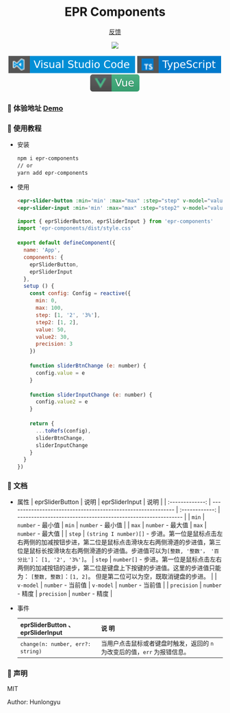 <h1 align="center">EPR Components</h1>

<p align="center">
<a href="https://github.com/Hunlongyu/epr-components/issues" target="_blank">反馈</a>
</p>
<p align="center">
<img src="https://forthebadge.com/images/badges/built-with-love.svg">
<p>
<p align="center">
<img src="https://github.com/aleen42/badges/raw/master/src/visual_studio_code_flat_square.svg?sanitize=true">
<img src="https://github.com/aleen42/badges/raw/master/src/typescript_flat_square.svg?sanitize=true">
<img src="https://github.com/aleen42/badges/raw/master/src/vue.svg?sanitize=true">
</p>

### 🚀 体验地址 [Demo](https://hunlongyu.github.io/epr-components/)



### 🚄 使用教程

- 安装
  ```bash
  npm i epr-components
  // or
  yarn add epr-components
  ```
- 使用
  ```html
  <epr-slider-button :min='min' :max="max" :step="step" v-model="value" :precision="precision" @change="sliderBtnChange" />
  <epr-slider-input :min='min' :max="max" :step="step2" v-model="value2" :precision="precision" @change="sliderInputChange" />
  ```
  ```js
  import { eprSliderButton, eprSliderInput } from 'epr-components'
  import 'epr-components/dist/style.css'
  
  export default defineComponent({
    name: 'App',
    components: {
      eprSliderButton,
      eprSliderInput
    },
    setup () {
      const config: Config = reactive({
        min: 0,
        max: 100,
        step: [1, '2', '3%'],
        step2: [1, 2],
        value: 50,
        value2: 30,
        precision: 3
      })
  
      function sliderBtnChange (e: number) {
        config.value = e
      }
  
      function sliderInputChange (e: number) {
        config.value2 = e
      }
  
      return {
        ...toRefs(config),
        sliderBtnChange,
        sliderInputChange
      }
    }
  })
  ```
### 📖 文档

- 属性
  | eprSliderButton | 说明                                                         | eprSliderInput | 说明                                                         |
  | :-------------: | ------------------------------------------------------------ | :------------: | ------------------------------------------------------------ |
  |      `min`      | `number` - 最小值                                            |     `min`      | `number` - 最小值                                            |
  |      `max`      | `number` - 最大值                                            |     `max`      | `number` - 最大值                                            |
  |     `step`      | `(string I number)[]` - 步进。第一位是鼠标点击左右两侧的加减按钮步进，第二位是鼠标点击滑块左右两侧滑道的步进值，第三位是鼠标长按滑块左右两侧滑道的步进值。步进值可以为`[整数, '整数'， '百分比']`： `[1, '2', '3%']`。 |     `step`     | `number[]` - 步进。第一位是鼠标点击左右两侧的加减按钮的进步，第二位是键盘上下按键的步进值。这里的步进值只能为： `[整数, 整数]`：`[1, 2]`。 但是第二位可以为空，既取消键盘的步进。 |
  |    `v-model`    | `number` - 当前值                                            |   `v-model`    | `number` - 当前值                                            |
  |   `precision`   | `number` - 精度                                              |  `precision`   | `number` - 精度                                              |



* 事件

  | eprSliderButton 、 eprSliderInput | 说 明                                                         |
  | --------------------------------- | ------------------------------------------------------------ |
  | `change(n: number, err?: string)` | 当用户点击鼠标或者键盘时触发，返回的 `n` 为改变后的值，`err` 为报错信息。|
  



### 💖 声明

MIT

Author: Hunlongyu

